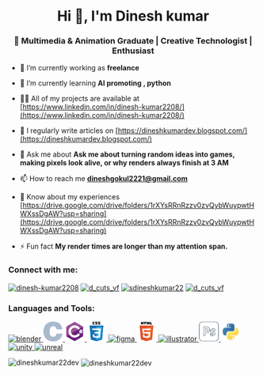 <h1 align="center">Hi 👋, I'm Dinesh kumar</h1>
<h3 align="center">🎨 Multimedia & Animation Graduate | Creative Technologist | Enthusiast</h3>

- 🔭 I’m currently working as **freelance**

- 🌱 I’m currently learning **AI promoting , python**

- 👨‍💻 All of my projects are available at [https://www.linkedin.com/in/dinesh-kumar2208/](https://www.linkedin.com/in/dinesh-kumar2208/)

- 📝 I regularly write articles on [https://dineshkumardev.blogspot.com/](https://dineshkumardev.blogspot.com/)

- 💬 Ask me about **Ask me about turning random ideas into games, making pixels look alive, or why renders always finish at 3 AM**

- 📫 How to reach me **dineshgokul2221@gmail.com**

- 📄 Know about my experiences [https://drive.google.com/drive/folders/1rXYsRRnRzzv0zvQybWuypwtHWXssDgAW?usp=sharing](https://drive.google.com/drive/folders/1rXYsRRnRzzv0zvQybWuypwtHWXssDgAW?usp=sharing)

- ⚡ Fun fact **My render times are longer than my attention span.**

<h3 align="left">Connect with me:</h3>
<p align="left">
<a href="https://linkedin.com/in/dinesh-kumar2208" target="blank"><img align="center" src="https://raw.githubusercontent.com/rahuldkjain/github-profile-readme-generator/master/src/images/icons/Social/linked-in-alt.svg" alt="dinesh-kumar2208" height="30" width="40" /></a>
<a href="https://instagram.com/d_cuts_vf" target="blank"><img align="center" src="https://raw.githubusercontent.com/rahuldkjain/github-profile-readme-generator/master/src/images/icons/Social/instagram.svg" alt="d_cuts_vf" height="30" width="40" /></a>
<a href="https://www.behance.net/sdineshkumar22" target="blank"><img align="center" src="https://raw.githubusercontent.com/rahuldkjain/github-profile-readme-generator/master/src/images/icons/Social/behance.svg" alt="sdineshkumar22" height="30" width="40" /></a>
<a href="https://www.youtube.com/c/d_cuts_vf" target="blank"><img align="center" src="https://raw.githubusercontent.com/rahuldkjain/github-profile-readme-generator/master/src/images/icons/Social/youtube.svg" alt="d_cuts_vf" height="30" width="40" /></a>
</p>

<h3 align="left">Languages and Tools:</h3>
<p align="left"> <a href="https://www.blender.org/" target="_blank" rel="noreferrer"> <img src="https://download.blender.org/branding/community/blender_community_badge_white.svg" alt="blender" width="40" height="40"/> </a> <a href="https://www.cprogramming.com/" target="_blank" rel="noreferrer"> <img src="https://raw.githubusercontent.com/devicons/devicon/master/icons/c/c-original.svg" alt="c" width="40" height="40"/> </a> <a href="https://www.w3schools.com/cs/" target="_blank" rel="noreferrer"> <img src="https://raw.githubusercontent.com/devicons/devicon/master/icons/csharp/csharp-original.svg" alt="csharp" width="40" height="40"/> </a> <a href="https://www.w3schools.com/css/" target="_blank" rel="noreferrer"> <img src="https://raw.githubusercontent.com/devicons/devicon/master/icons/css3/css3-original-wordmark.svg" alt="css3" width="40" height="40"/> </a> <a href="https://www.figma.com/" target="_blank" rel="noreferrer"> <img src="https://www.vectorlogo.zone/logos/figma/figma-icon.svg" alt="figma" width="40" height="40"/> </a> <a href="https://www.w3.org/html/" target="_blank" rel="noreferrer"> <img src="https://raw.githubusercontent.com/devicons/devicon/master/icons/html5/html5-original-wordmark.svg" alt="html5" width="40" height="40"/> </a> <a href="https://www.adobe.com/in/products/illustrator.html" target="_blank" rel="noreferrer"> <img src="https://www.vectorlogo.zone/logos/adobe_illustrator/adobe_illustrator-icon.svg" alt="illustrator" width="40" height="40"/> </a> <a href="https://www.photoshop.com/en" target="_blank" rel="noreferrer"> <img src="https://raw.githubusercontent.com/devicons/devicon/master/icons/photoshop/photoshop-line.svg" alt="photoshop" width="40" height="40"/> </a> <a href="https://www.python.org" target="_blank" rel="noreferrer"> <img src="https://raw.githubusercontent.com/devicons/devicon/master/icons/python/python-original.svg" alt="python" width="40" height="40"/> </a> <a href="https://unity.com/" target="_blank" rel="noreferrer"> <img src="https://www.vectorlogo.zone/logos/unity3d/unity3d-icon.svg" alt="unity" width="40" height="40"/> </a> <a href="https://unrealengine.com/" target="_blank" rel="noreferrer"> <img src="https://raw.githubusercontent.com/kenangundogan/fontisto/036b7eca71aab1bef8e6a0518f7329f13ed62f6b/icons/svg/brand/unreal-engine.svg" alt="unreal" width="40" height="40"/> </a> </p>

<p><img align="left" src="https://github-readme-stats.vercel.app/api/top-langs?username=dineshkumar22dev&show_icons=true&locale=en&layout=compact" alt="dineshkumar22dev" /></p>

<p>&nbsp;<img align="center" src="https://github-readme-stats.vercel.app/api?username=dineshkumar22dev&show_icons=true&locale=en" alt="dineshkumar22dev" /></p>
